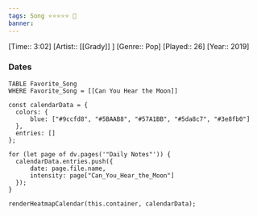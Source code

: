 ```yaml
---
tags: Song ⭐⭐⭐⭐⭐ 💛
banner: 
---
```

[Time:: 3:02]
[Artist:: [[Grady]] ]
[Genre:: Pop]
[Played:: 26]
[Year:: 2019]
### Dates
````dataview
TABLE Favorite_Song
WHERE Favorite_Song = [[Can You Hear the Moon]]
````

  ```dataviewjs
const calendarData = { 
	colors: { 
		blue: ["#9ccfd8", "#5BAAB8", "#57A1BB", "#5da8c7", "#3e8fb0"] 
	}, 
	entries: [] 
}; 

for (let page of dv.pages('"Daily Notes"')) { 
	calendarData.entries.push({ 
		date: page.file.name, 
		intensity: page["Can_You_Hear_the_Moon"]
	}); 
} 

renderHeatmapCalendar(this.container, calendarData);
```
